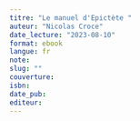 ```yaml
---
titre: "Le manuel d'Epictète "
auteur: "Nicolas Croce"
date_lecture: "2023-08-10"
format: ebook
langue: fr
note:
slug: ""
couverture: 
isbn: 
date_pub: 
editeur: 
---
```

